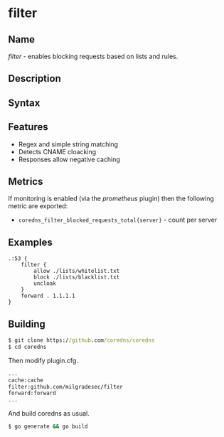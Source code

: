 # filter

## Name

*filter* - enables blocking requests based on lists and rules.

## Description

## Syntax

## Features

* Regex and simple string matching
* Detects CNAME cloacking
* Responses allow negative caching

## Metrics

If monitoring is enabled (via the *prometheus* plugin) then the following metric are exported:

* `coredns_filter_blocked_requests_total{server}` - count per server

## Examples

~~~ corefile
.:53 {
    filter {
        allow ./lists/whitelist.txt
        block ./lists/blacklist.txt
        uncloak
    }
    forward . 1.1.1.1
}
~~~

## Building

~~~ cmd
$ git clone https://github.com/coredns/coredns
$ cd coredns
~~~

Then modify plugin.cfg.

~~~ txt
...
cache:cache
filter:github.com/milgradesec/filter
forward:forward
...
~~~

And build coredns as usual.

~~~ cmd
$ go generate && go build
~~~
